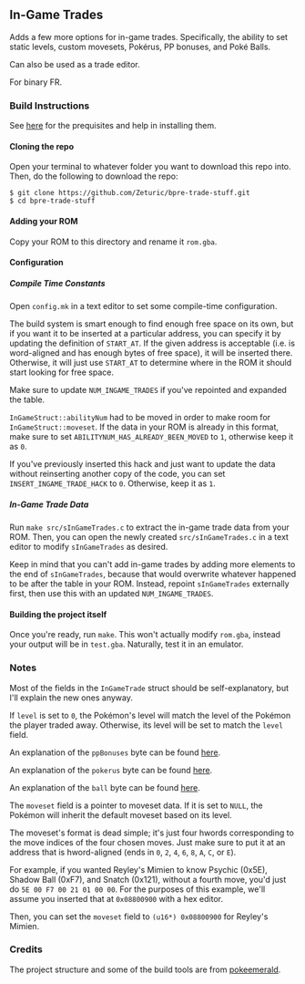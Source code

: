 ## In-Game Trades

Adds a few more options for in-game trades. Specifically, the ability to set static levels, custom movesets, Pokérus, PP bonuses, and Poké Balls.

Can also be used as a trade editor.

For binary FR.

### Build Instructions

See [here](https://gist.github.com/Zeturic/db1611cc7b17c3140f9b9af32e1b596b) for the prequisites and help in installing them.

#### Cloning the repo

Open your terminal to whatever folder you want to download this repo into. Then, do the following to download the repo:

```shell
$ git clone https://github.com/Zeturic/bpre-trade-stuff.git
$ cd bpre-trade-stuff
```

#### Adding your ROM

Copy your ROM to this directory and rename it `rom.gba`.

#### Configuration

##### Compile Time Constants

Open `config.mk` in a text editor to set some compile-time configuration.

The build system is smart enough to find enough free space on its own, but if you want it to be inserted at a particular address, you can specify it by updating the definition of `START_AT`. If the given address is acceptable (i.e. is word-aligned and has enough bytes of free space), it will be inserted there. Otherwise, it will just use `START_AT` to determine where in the ROM it should start looking for free space.

Make sure to update `NUM_INGAME_TRADES` if you've repointed and expanded the table.

`InGameStruct::abilityNum` had to be moved in order to make room for `InGameStruct::moveset`. If the data in your ROM is already in this format, make sure to set `ABILITYNUM_HAS_ALREADY_BEEN_MOVED` to `1`, otherwise keep it as `0`.

If you've previously inserted this hack and just want to update the data without reinserting another copy of the code, you can set `INSERT_INGAME_TRADE_HACK` to `0`. Otherwise, keep it as `1`.

##### In-Game Trade Data

Run `make src/sInGameTrades.c` to extract the in-game trade data from your ROM. Then, you can open the newly created `src/sInGameTrades.c` in a text editor to modify `sInGameTrades` as desired.

Keep in mind that you can't add in-game trades by adding more elements to the end of `sInGameTrades`, because that would overwrite whatever happened to be after the table in your ROM. Instead, repoint `sInGameTrades` externally first, then use this with an updated `NUM_INGAME_TRADES`.

#### Building the project itself

Once you're ready, run `make`. This won't actually modify `rom.gba`, instead your output will be in `test.gba`. Naturally, test it in an emulator.

### Notes

Most of the fields in the `InGameTrade` struct should be self-explanatory, but I'll explain the new ones anyway.

If `level` is set to `0`, the Pokémon's level will match the level of the Pokémon the player traded away. Otherwise, its level will be set to match the `level` field.

An explanation of the `ppBonuses` byte can be found [here](https://bulbapedia.bulbagarden.net/wiki/Pok%C3%A9mon_data_substructures_in_Generation_III#PP_bonuses).

An explanation of the `pokerus` byte can be found [here](https://bulbapedia.bulbagarden.net/wiki/Pok%C3%A9rus#Technical_information).

An explanation of the `ball` byte can be found [here](https://bulbapedia.bulbagarden.net/wiki/Pok%C3%A9mon_data_substructures_in_Generation_III#Origins).

The `moveset` field is a pointer to moveset data. If it is set to `NULL`, the Pokémon will inherit the default moveset based on its level.

The moveset's format is dead simple; it's just four hwords corresponding to the move indices of the four chosen moves. Just make sure to put it at an address that is hword-aligned (ends in `0`, `2`, `4`, `6`, `8`, `A`, `C`, or `E`).

For example, if you wanted Reyley's Mimien to know Psychic (0x5E), Shadow Ball (0xF7), and Snatch (0x121), without a fourth move, you'd just do `5E 00 F7 00 21 01 00 00`. For the purposes of this example, we'll assume you inserted that at `0x08800900` with a hex editor.

Then, you can set the `moveset` field to `(u16*) 0x08800900` for Reyley's Mimien.

### Credits

The project structure and some of the build tools are from [pokeemerald](https://github.com/pret/pokeemerald).
